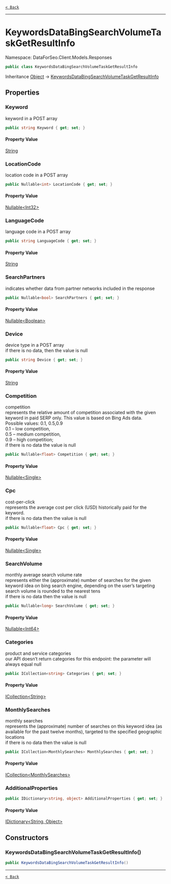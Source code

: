[`< Back`](./)

---

# KeywordsDataBingSearchVolumeTaskGetResultInfo

Namespace: DataForSeo.Client.Models.Responses

```csharp
public class KeywordsDataBingSearchVolumeTaskGetResultInfo
```

Inheritance [Object](https://docs.microsoft.com/en-us/dotnet/api/system.object) → [KeywordsDataBingSearchVolumeTaskGetResultInfo](./dataforseo.client.models.responses.keywordsdatabingsearchvolumetaskgetresultinfo)

## Properties

### **Keyword**

keyword in a POST array

```csharp
public string Keyword { get; set; }
```

#### Property Value

[String](https://docs.microsoft.com/en-us/dotnet/api/system.string)<br>

### **LocationCode**

location code in a POST array

```csharp
public Nullable<int> LocationCode { get; set; }
```

#### Property Value

[Nullable&lt;Int32&gt;](https://docs.microsoft.com/en-us/dotnet/api/system.nullable-1)<br>

### **LanguageCode**

language code in a POST array

```csharp
public string LanguageCode { get; set; }
```

#### Property Value

[String](https://docs.microsoft.com/en-us/dotnet/api/system.string)<br>

### **SearchPartners**

indicates whether data from partner networks included in the response

```csharp
public Nullable<bool> SearchPartners { get; set; }
```

#### Property Value

[Nullable&lt;Boolean&gt;](https://docs.microsoft.com/en-us/dotnet/api/system.nullable-1)<br>

### **Device**

device type in a POST array
 <br>if there is no data, then the value is null

```csharp
public string Device { get; set; }
```

#### Property Value

[String](https://docs.microsoft.com/en-us/dotnet/api/system.string)<br>

### **Competition**

competition
 <br>represents the relative amount of competition associated with the given keyword in paid SERP only. This value is based on Bing Ads data.
 <br>Possible values: 0.1, 0.5,0.9 
 <br>0.1 – low competition,
 <br>0.5 – medium competition,
 <br>0.9 – high competition;
 <br>if there is no data the value is null

```csharp
public Nullable<float> Competition { get; set; }
```

#### Property Value

[Nullable&lt;Single&gt;](https://docs.microsoft.com/en-us/dotnet/api/system.nullable-1)<br>

### **Cpc**

cost-per-click
 <br>represents the average cost per click (USD) historically paid for the keyword.
 <br>if there is no data then the value is null

```csharp
public Nullable<float> Cpc { get; set; }
```

#### Property Value

[Nullable&lt;Single&gt;](https://docs.microsoft.com/en-us/dotnet/api/system.nullable-1)<br>

### **SearchVolume**

monthly average search volume rate
 <br>represents either the (approximate) number of searches for the given keyword idea on bing search engine, depending on the user’s targeting
 <br>search volume is rounded to the nearest tens
 <br>if there is no data then the value is null

```csharp
public Nullable<long> SearchVolume { get; set; }
```

#### Property Value

[Nullable&lt;Int64&gt;](https://docs.microsoft.com/en-us/dotnet/api/system.nullable-1)<br>

### **Categories**

product and service categories
 <br>our API doesn’t return categories for this endpoint: the parameter will always equal null

```csharp
public ICollection<string> Categories { get; set; }
```

#### Property Value

[ICollection&lt;String&gt;](https://docs.microsoft.com/en-us/dotnet/api/system.collections.generic.icollection-1)<br>

### **MonthlySearches**

monthly searches
 <br>represents the (approximate) number of searches on this keyword idea (as available for the past twelve months), targeted to the specified geographic locations
 <br>if there is no data then the value is null

```csharp
public ICollection<MonthlySearches> MonthlySearches { get; set; }
```

#### Property Value

[ICollection&lt;MonthlySearches&gt;](./dataforseo.client.models.monthlysearches)<br>

### **AdditionalProperties**

```csharp
public IDictionary<string, object> AdditionalProperties { get; set; }
```

#### Property Value

[IDictionary&lt;String, Object&gt;](https://docs.microsoft.com/en-us/dotnet/api/system.collections.generic.idictionary-2)<br>

## Constructors

### **KeywordsDataBingSearchVolumeTaskGetResultInfo()**

```csharp
public KeywordsDataBingSearchVolumeTaskGetResultInfo()
```

---

[`< Back`](./)
